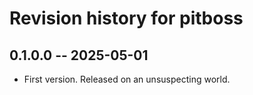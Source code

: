 # Revision history for pitboss

## 0.1.0.0 -- 2025-05-01

* First version. Released on an unsuspecting world.
